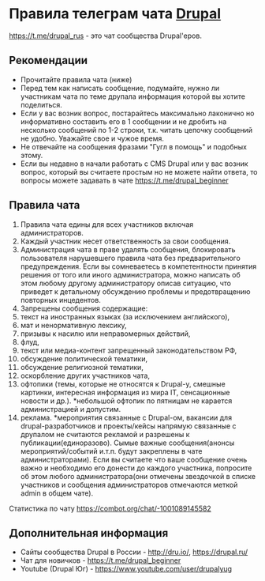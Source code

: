 # Правила телеграм чата [Drupal](https://t.me/drupal_rus)

https://t.me/drupal_rus - это чат сообщества Drupal'еров.

## Рекомендации
* Прочитайте правила чата (ниже)
* Перед тем как написать сообщение, подумайте, нужно ли участникам чата по теме друпала информация которой вы хотите поделиться.
* Если у вас возник вопрос, постарайтесь максимально лаконично но информативно составить его в 1 сообщении и не дробить на несколько сообщений по 1-2 строки, т.к. читать цепочку сообщений не удобно. Уважайте свое и чужое время.
* Не отвечайте на сообщения фразами "Гугл в помощь" и подобных этому. 
* Если вы недавно в начали работать с CMS Drupal или у вас возник вопрос, который вы считаете простым но не можете найти ответа, то вопросы можете задавать в чате https://t.me/drupal_beginner


## Правила чата
1. Правила чата едины для всех участников включая администраторов. 
1. Каждый участник несет ответственность за свои сообщения. 
2. Администрация чата в праве удалять сообщения, блокировать пользователя нарушевшего правила чата без предварительного предупреждения. Если вы сомневаетесь в компетентности принятия решения от того или иного администратора, можно написать об этом любому другому администратору описав ситуацию, что приведет к детальному обсуждению проблемы и предотвращению повторных инцедентов. 
1. Запрещены сообщения содержащие:
  1. текст на иностранных языках (за исключением английского),
  1. мат и ненормативную лексику,
  1. призывы к насилю или неправомерных действий,
  1. флуд,
  1. текст или медиа-контент запрещенный законодательством РФ,
  1. обсуждение политической тематики,
  1. обсуждение религиозной тематики,
  1. оскорбление других участников чата,
  1. офтопики (темы, которые не относятся к Drupal-у, смешные картинки, интересная информация из мира IT, сенсационные новости и др.). *небольшой офтопик по пятницам не карается администрацией и допустим.
  1. реклама. *мероприятия связанные с Drupal-ом, вакансии для drupal-разработчиков и проекты/кейсы напрямую связанные с друпалом не считаются рекламой и разрешены к публикации(единоразово). Сымые важные сообщения(анонсы мероприятий/событий и.т.п. будут закреплены в чате администраторами). Если вы считаете что ваше сообщение очень важно и необходимо его донести до каждого участника, попросите об этом любого администратора(они отмечены звездочкой в списке участников и сообщения администраторов отмечаются меткой admin в общем чате).

 

Статистика по чату https://combot.org/chat/-1001089145582

## Дополнительная информация

* Сайты сообщества Drupal в России - http://dru.io/, https://drupal.ru/
* Чат для новичков - https://t.me/drupal_beginner 
* Youtube (Drupal Юг) - https://www.youtube.com/user/drupalyug
